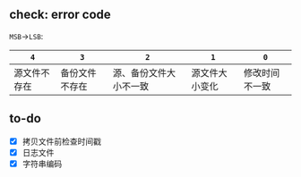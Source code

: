 
## check: error code

`MSB`$\to$`LSB`:

|  `4` | `3`  |  `2` | `1`  | `0`  |
| ---- | ---- | ---- | ---- | ---- |
| 源文件不存在 | 备份文件不存在 | 源、备份文件大小不一致 | 源文件大小变化 | 修改时间不一致 |

## to-do

- [x] 拷贝文件前检查时间戳
- [x] 日志文件
- [x] 字符串编码